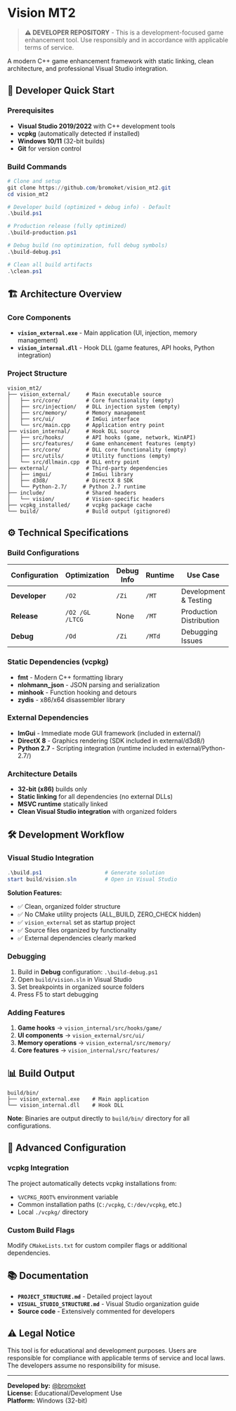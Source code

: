 # Vision MT2

> **⚠️ DEVELOPER REPOSITORY** - This is a development-focused game enhancement tool. Use responsibly and in accordance with applicable terms of service.

A modern C++ game enhancement framework with static linking, clean architecture, and professional Visual Studio integration.

## 🚀 Developer Quick Start

### Prerequisites
- **Visual Studio 2019/2022** with C++ development tools
- **vcpkg** (automatically detected if installed)
- **Windows 10/11** (32-bit builds)
- **Git** for version control

### Build Commands

```powershell
# Clone and setup
git clone https://github.com/bromoket/vision_mt2.git
cd vision_mt2

# Developer build (optimized + debug info) - Default
.\build.ps1

# Production release (fully optimized)
.\build-production.ps1

# Debug build (no optimization, full debug symbols)
.\build-debug.ps1

# Clean all build artifacts
.\clean.ps1
```

## 🏗️ Architecture Overview

### Core Components
- **`vision_external.exe`** - Main application (UI, injection, memory management)
- **`vision_internal.dll`** - Hook DLL (game features, API hooks, Python integration)

### Project Structure
```
vision_mt2/
├── vision_external/     # Main executable source
│   ├── src/core/        # Core functionality (empty)
│   ├── src/injection/   # DLL injection system (empty)
│   ├── src/memory/      # Memory management
│   ├── src/ui/          # ImGui interface
│   └── src/main.cpp     # Application entry point
├── vision_internal/     # Hook DLL source
│   ├── src/hooks/       # API hooks (game, network, WinAPI)
│   ├── src/features/    # Game enhancement features (empty)
│   ├── src/core/        # DLL core functionality (empty)
│   ├── src/utils/       # Utility functions (empty)
│   └── src/dllmain.cpp  # DLL entry point
├── external/            # Third-party dependencies
│   ├── imgui/           # ImGui library
│   ├── d3d8/            # DirectX 8 SDK
│   └── Python-2.7/     # Python 2.7 runtime
├── include/             # Shared headers
│   └── vision/          # Vision-specific headers
├── vcpkg_installed/     # vcpkg package cache
└── build/               # Build output (gitignored)
```

## ⚙️ Technical Specifications

### Build Configurations
| Configuration | Optimization | Debug Info | Runtime | Use Case |
|---------------|-------------|------------|---------|----------|
| **Developer** | `/O2` | `/Zi` | `/MT` | Development & Testing |
| **Release** | `/O2 /GL /LTCG` | None | `/MT` | Production Distribution |
| **Debug** | `/Od` | `/Zi` | `/MTd` | Debugging Issues |

### Static Dependencies (vcpkg)
- **fmt** - Modern C++ formatting library
- **nlohmann_json** - JSON parsing and serialization
- **minhook** - Function hooking and detours
- **zydis** - x86/x64 disassembler library

### External Dependencies
- **ImGui** - Immediate mode GUI framework (included in external/)
- **DirectX 8** - Graphics rendering (SDK included in external/d3d8/)
- **Python 2.7** - Scripting integration (runtime included in external/Python-2.7/)

### Architecture Details
- **32-bit (x86)** builds only
- **Static linking** for all dependencies (no external DLLs)
- **MSVC runtime** statically linked
- **Clean Visual Studio integration** with organized folders

## 🛠️ Development Workflow

### Visual Studio Integration
```powershell
.\build.ps1                    # Generate solution
start build/vision.sln         # Open in Visual Studio
```

**Solution Features:**
- ✅ Clean, organized folder structure
- ✅ No CMake utility projects (ALL_BUILD, ZERO_CHECK hidden)
- ✅ `vision_external` set as startup project
- ✅ Source files organized by functionality
- ✅ External dependencies clearly marked

### Debugging
1. Build in **Debug** configuration: `.\build-debug.ps1`
2. Open `build/vision.sln` in Visual Studio
3. Set breakpoints in organized source folders
4. Press F5 to start debugging

### Adding Features
1. **Game hooks** → `vision_internal/src/hooks/game/`
2. **UI components** → `vision_external/src/ui/`
3. **Memory operations** → `vision_external/src/memory/`
4. **Core features** → `vision_internal/src/features/`

## 📊 Build Output

```
build/bin/
├── vision_external.exe    # Main application
└── vision_internal.dll    # Hook DLL
```

**Note**: Binaries are output directly to `build/bin/` directory for all configurations.

## 🔧 Advanced Configuration

### vcpkg Integration
The project automatically detects vcpkg installations from:
- `%VCPKG_ROOT%` environment variable
- Common installation paths (`C:/vcpkg`, `C:/dev/vcpkg`, etc.)
- Local `./vcpkg/` directory

### Custom Build Flags
Modify `CMakeLists.txt` for custom compiler flags or additional dependencies.

## 📚 Documentation

- **`PROJECT_STRUCTURE.md`** - Detailed project layout
- **`VISUAL_STUDIO_STRUCTURE.md`** - Visual Studio organization guide
- **Source code** - Extensively commented for developers

## ⚠️ Legal Notice

This tool is for educational and development purposes. Users are responsible for compliance with applicable terms of service and local laws. The developers assume no responsibility for misuse.

---

**Developed by:** [@bromoket](https://github.com/bromoket)  
**License:** Educational/Development Use  
**Platform:** Windows (32-bit)
